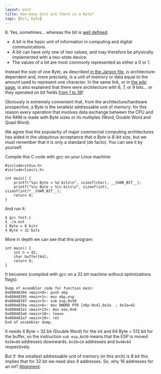 ```yaml
---
layout: post
title: How many bits are there in a Byte?
tags: [bit, byte]
---
```


8\. Yes, sometimes... whereas the bit is [well defined](https://en.wikipedia.org/wiki/Bit):

*   A bit is the basic unit of information in computing and digital communications.
*   A bit can have only one of two values, and may therefore be physically implemented with a two-state device.
*   The values of a bit are most commonly represented as either a 0 or 1.

Instead the size of one Byte, as described [in the Jargon file](http://catb.org/~esr/jargon/html/B/byte.html), is architecture-dependent and, more precisely, is a unit of memory or data equal to the amount used to represent one character. In the same link, or in [the wiki page](https://en.wikipedia.org/wiki/Byte), is also explained that there were architecture with 6, 7, or 9 bits... or they operated on bit fields [from 1 to 36](https://en.wikipedia.org/wiki/PDP-10)!

Obviously is extremely convenient that, from the architecture/hardware prospective, a Byte is the smallest addressable unit of memory: for this reason every operation that involves data exchange between the CPU and the RAM is made with Byte sizes or its multiples (Word, Double Word and Quad Word).

We agree that the popularity of major commercial computing architectures has aided in the ubiquitous acceptance that _a Byte is 8-bit size_, but we must remember that it is only a standard (de facto). You can see it by yourself.

Compile this C code with gcc on your Linux machine:

```
#include<stdio.h>
#include<limits.h>

int main() {
    printf("%zu Byte = %d bits\n", sizeof(char), __CHAR_BIT__);
    printf("%lu Byte = %lu bits\n", sizeof(int), sizeof(int)*__CHAR_BIT__);
    return 0;
}
```

And run it:
```
$ gcc test.c
$ ./a.out
1 Byte = 8 bits
4 Byte = 32 bits

```

More in depth we can see that this program:

```
int main() {
    int n = 42;
    char buffer[64];
    return 0;
}
```

It becomes (compiled with gcc on a 32 bit machine without optimizations flags):

```
Dump of assembler code for function main:
0x08048394 <main+0>: push ebp
0x08048395 <main+1>: mov ebp,esp
0x08048397 <main+3>: sub esp,0x50
0x0804839a <main+6>: mov DWORD PTR [ebp-0x4],0x2a  ; 0x2a=42
0x080483a1 <main+13>: mov eax,0x0
0x080483a6 <main+18>: leave
0x080483a7 <main+19>: ret
End of assembler dump.
```

It needs 4 Byte = 32 bit (Double Word) for the int and 64 Byte = 512 bit for the buffer, so the instruction `sub esp,0x50` means that the ESP is moved `0x50=80` addresses downwards. `0x10=16` addresses and `0x40=64` respectively.

But if  the smallest addressable unit of memory (in this arch) is 8 bit this implies that for 32 bit we need also 4 addresses. So, why 16 addresses for an int? [Alignment](https://en.wikipedia.org/wiki/Data_structure_alignment#x86).
